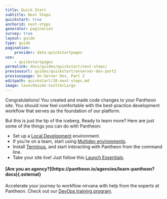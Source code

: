 ```yaml
---
title: Quick Start
subtitle: Next Steps
quickstart: true
anchorid: next-steps
generator: pagination
survey: true
layout: guide
type: guide
pagination:
    provider: data.quickstartpages
use:
    - quickstartpages
permalink: docs/guides/quickstart/next-steps/
previousurl: guides/quickstart/onserver-dev-part2
previouspage: On-Server Dev, Part 2
editpath: quickstart/10-next-steps.md
image: launchGuide-twitterLarge
---
```


Congratulations! You created and made code changes to your Pantheon site. You should now feel comfortable with the best-practice development workflow that serves as the foundation of our platform.

But this is just the tip of the iceberg. Ready to learn more? Here are just some of the things you can do with Pantheon:

- Set up a [Local Development](/docs/local-development) environment.
- If you’re on a team, start using [Multidev environments](/docs/multidev).
- Install [Terminus](/docs/terminus), and start interacting with Pantheon from the command line.
- Take your site live! Just follow this [Launch Essentials](/docs/guides/launch).

<div class="enablement">
  <h4 class="info" markdown="1">[Are you an agency?](https://pantheon.io/agencies/learn-pantheon?docs){.external}</h4>
  <p>Accelerate your journey to workflow nirvana with help from the experts at Pantheon. Check out our <a href="https://pantheon.io/agencies/learn-pantheon?docs">DevOps training program</a>.</p>
</div>
